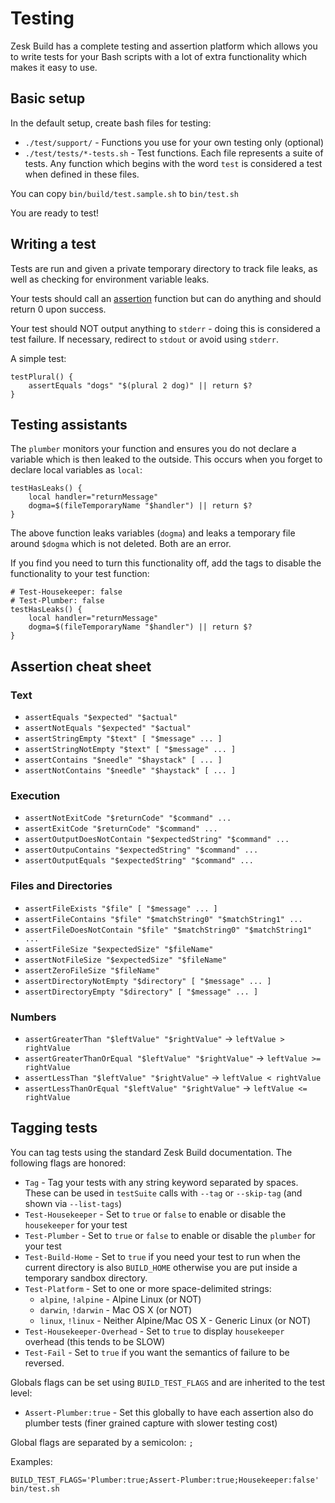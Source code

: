 # Testing

Zesk Build has a complete testing and assertion platform which allows you to write tests for your Bash scripts with a
lot of extra functionality which makes it easy to use.

## Basic setup

In the default setup, create bash files for testing:

- `./test/support/` - Functions you use for your own testing only (optional)
- `./test/tests/*-tests.sh` - Test functions. Each file represents a suite of tests. Any function which begins with the
  word `test` is considered a test when defined in these files.

You can copy `bin/build/test.sample.sh` to `bin/test.sh`

You are ready to test!

## Writing a test

Tests are run and given a private temporary directory to track file leaks, as well as checking for environment variable
leaks.

Your tests should call an [assertion](../tools/assert.md) function but can do anything and should return 0 upon success.

Your test should NOT output anything to `stderr` - doing this is considered a test failure. If necessary, redirect to
`stdout` or avoid using `stderr`.

A simple test:

    testPlural() {
        assertEquals "dogs" "$(plural 2 dog)" || return $?
    }

## Testing assistants

The `plumber` monitors your function and ensures you do not declare a variable which is then leaked to the outside. This
occurs when you forget to declare local variables as `local`:

    testHasLeaks() {
        local handler="returnMessage"
        dogma=$(fileTemporaryName "$handler") || return $?
    }

The above function leaks variables (`dogma`) and leaks a temporary file around `$dogma` which is not deleted. Both are
an error.

If you find you need to turn this functionality off, add the tags to disable the functionality to your test function:

    # Test-Housekeeper: false
    # Test-Plumber: false
    testHasLeaks() {
        local handler="returnMessage"
        dogma=$(fileTemporaryName "$handler") || return $?
    }

## Assertion cheat sheet

### Text

- `assertEquals "$expected" "$actual"`
- `assertNotEquals "$expected" "$actual"`
- `assertStringEmpty "$text" [ "$message" ... ]`
- `assertStringNotEmpty "$text" [ "$message" ... ]`
- `assertContains "$needle" "$haystack" [ ... ]`
- `assertNotContains "$needle" "$haystack" [ ... ]`

### Execution

- `assertNotExitCode "$returnCode" "$command" ...`
- `assertExitCode "$returnCode" "$command" ...`
- `assertOutputDoesNotContain "$expectedString" "$command" ...`
- `assertOutpuContains "$expectedString" "$command" ...`
- `assertOutputEquals "$expectedString" "$command" ...`

### Files and Directories

- `assertFileExists "$file" [ "$message" ... ]`
- `assertFileContains "$file" "$matchString0" "$matchString1" ...`
- `assertFileDoesNotContain "$file" "$matchString0" "$matchString1" ...`
- `assertFileSize "$expectedSize" "$fileName"`
- `assertNotFileSize "$expectedSize" "$fileName"`
- `assertZeroFileSize "$fileName"`
- `assertDirectoryNotEmpty "$directory" [ "$message" ... ] `
- `assertDirectoryEmpty "$directory" [ "$message" ... ] `

### Numbers

- `assertGreaterThan "$leftValue" "$rightValue"` -> `leftValue > rightValue`
- `assertGreaterThanOrEqual "$leftValue" "$rightValue"` -> `leftValue >= rightValue`
- `assertLessThan "$leftValue" "$rightValue"` -> `leftValue < rightValue`
- `assertLessThanOrEqual "$leftValue" "$rightValue"` -> `leftValue <= rightValue`

## Tagging tests

You can tag tests using the standard Zesk Build documentation. The following flags are honored:

- `Tag` - Tag your tests with any string keyword separated by spaces. These can be used in `testSuite` calls with
  `--tag` or `--skip-tag` (and shown via `--list-tags`)
- `Test-Housekeeper` - Set to `true` or `false` to enable or disable the `housekeeper` for your test
- `Test-Plumber` - Set to `true` or `false` to enable or disable the `plumber` for your test
- `Test-Build-Home` - Set to `true` if you need your test to run when the current directory is also `BUILD_HOME`
  otherwise you are put inside a temporary sandbox directory.
- `Test-Platform` - Set to one or more space-delimited strings:
    - `alpine`, `!alpine` - Alpine Linux (or NOT)
    - `darwin`, `!darwin` - Mac OS X (or NOT)
    - `linux`, `!linux` - Neither Alpine/Mac OS X - Generic Linux (or NOT)
- `Test-Housekeeper-Overhead` - Set to `true` to display `housekeeper` overhead (this tends to be SLOW)
- `Test-Fail` - Set to `true` if you want the semantics of failure to be reversed.

Globals flags can be set using `BUILD_TEST_FLAGS` and are inherited to the test level:

- `Assert-Plumber:true` - Set this globally to have each assertion also do plumber tests (finer grained capture with
  slower testing cost)

Global flags are separated by a semicolon: `;`

Examples:

    BUILD_TEST_FLAGS='Plumber:true;Assert-Plumber:true;Housekeeper:false' bin/test.sh 


